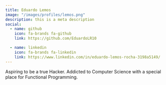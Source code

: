 ```yaml
---
title: Eduardo Lemos
image: "/images/profiles/lemos.png"
description: this is a meta description
social:
  - name: github
    icon: fa-brands fa-github
    link: https://github.com/EduardoLR10

  - name: linkedin
    icon: fa-brands fa-linkedin
    link: https://www.linkedin.com/in/eduardo-lemos-rocha-3198a5149/
---
```


Aspiring to be a true Hacker. Addicted to Computer Science with a special place for Functional Programming.
